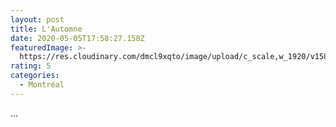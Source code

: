 ```yaml
---
layout: post
title: L'Automne
date: 2020-05-05T17:58:27.158Z
featuredImage: >-
  https://res.cloudinary.com/dmcl9xqto/image/upload/c_scale,w_1920/v1589651963/IMG_5647-EFFECTS_maupij.jpg
rating: 5
categories:
  - Montréal
---
```

...

